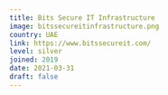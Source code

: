 ```yaml
---
title: Bits Secure IT Infrastructure
image: bitssecureitinfrastructure.png
country: UAE
link: https://www.bitssecureit.com/
level: silver
joined: 2019
date: 2021-03-31
draft: false
---
```

